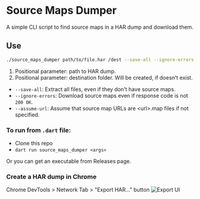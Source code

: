 # Source Maps Dumper

A simple CLI script to find source maps in a HAR dump and download them.

## Use
```bash
./source_maps_dumper path/to/file.har /dest --save-all --ignore-errors
```

1. Positional parameter: path to HAR dump.
2. Positional parameter: destination folder. Will be created, if doesn't exist.
- `--save-all`: Extract all files, even if they don't have source maps.
- `--ignore-errors`: Download source maps even if response code is not `200 OK`.
- `--assume-url`: Assume that source map URLs are &lt;url&gt;.map files if not specified.

### To run from `.dart` file:
- Clone this repo
- `dart run source_maps_dumper <args>`

Or you can get an executable from Releases page.

### Create a HAR dump in Chrome
Chrome DevTools > Network Tab > "Export HAR..." button
![Export UI](https://user-images.githubusercontent.com/19842935/167517363-11d6240d-a875-41c0-bb4f-9e65f1ef87b8.png)
